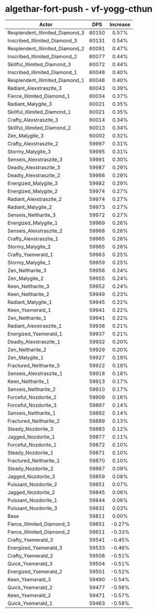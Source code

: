 # algethar-fort-push - vf-yogg-cthun
| Actor | DPS | Increase |
|---|:---:|:---:|
|Resplendent_Illimited_Diamond_3|60150|0.57%|
|Inscribed_Illimited_Diamond_3|60131|0.54%|
|Resplendent_Illimited_Diamond_2|60091|0.47%|
|Inscribed_Illimited_Diamond_2|60077|0.44%|
|Skillful_Illimited_Diamond_3|60072|0.44%|
|Inscribed_Illimited_Diamond_1|60048|0.40%|
|Resplendent_Illimited_Diamond_1|60048|0.40%|
|Radiant_Alexstraszite_3|60043|0.39%|
|Fierce_Illimited_Diamond_1|60034|0.37%|
|Radiant_Malygite_3|60021|0.35%|
|Skillful_Illimited_Diamond_1|60021|0.35%|
|Crafty_Alexstraszite_3|60014|0.34%|
|Skillful_Illimited_Diamond_2|60013|0.34%|
|Zen_Malygite_3|60002|0.32%|
|Crafty_Alexstraszite_2|59997|0.31%|
|Stormy_Malygite_3|59995|0.31%|
|Senseis_Alexstraszite_3|59991|0.30%|
|Deadly_Alexstraszite_3|59987|0.29%|
|Deadly_Alexstraszite_2|59986|0.29%|
|Energized_Malygite_3|59982|0.29%|
|Energized_Malygite_2|59974|0.27%|
|Radiant_Alexstraszite_2|59974|0.27%|
|Radiant_Malygite_2|59973|0.27%|
|Senseis_Neltharite_3|59972|0.27%|
|Energized_Malygite_1|59969|0.26%|
|Senseis_Alexstraszite_2|59968|0.26%|
|Crafty_Alexstraszite_1|59965|0.26%|
|Stormy_Malygite_2|59965|0.26%|
|Crafty_Ysemerald_1|59963|0.25%|
|Stormy_Malygite_1|59959|0.25%|
|Zen_Neltharite_3|59956|0.24%|
|Zen_Malygite_2|59955|0.24%|
|Keen_Neltharite_3|59952|0.24%|
|Keen_Neltharite_2|59949|0.23%|
|Radiant_Malygite_1|59945|0.22%|
|Keen_Ysemerald_1|59941|0.22%|
|Zen_Neltharite_1|59941|0.22%|
|Radiant_Alexstraszite_1|59938|0.21%|
|Energized_Ysemerald_1|59937|0.21%|
|Deadly_Alexstraszite_1|59932|0.20%|
|Zen_Neltharite_2|59929|0.20%|
|Zen_Malygite_1|59927|0.19%|
|Fractured_Neltharite_3|59922|0.19%|
|Senseis_Alexstraszite_1|59918|0.18%|
|Keen_Neltharite_1|59913|0.17%|
|Senseis_Neltharite_2|59910|0.17%|
|Forceful_Nozdorite_2|59909|0.16%|
|Forceful_Nozdorite_3|59897|0.14%|
|Senseis_Neltharite_1|59892|0.14%|
|Fractured_Neltharite_2|59889|0.13%|
|Steady_Nozdorite_3|59883|0.12%|
|Jagged_Nozdorite_1|59877|0.11%|
|Forceful_Nozdorite_1|59872|0.10%|
|Steady_Nozdorite_1|59871|0.10%|
|Fractured_Neltharite_1|59870|0.10%|
|Steady_Nozdorite_2|59867|0.09%|
|Jagged_Nozdorite_3|59859|0.08%|
|Puissant_Nozdorite_2|59851|0.07%|
|Jagged_Nozdorite_2|59845|0.06%|
|Puissant_Nozdorite_1|59844|0.06%|
|Puissant_Nozdorite_3|59831|0.03%|
|Base|59811|0.00%|
|Fierce_Illimited_Diamond_3|59651|-0.27%|
|Fierce_Illimited_Diamond_2|59611|-0.33%|
|Crafty_Ysemerald_3|59541|-0.45%|
|Energized_Ysemerald_3|59533|-0.46%|
|Crafty_Ysemerald_2|59508|-0.51%|
|Quick_Ysemerald_3|59504|-0.51%|
|Energized_Ysemerald_2|59501|-0.52%|
|Keen_Ysemerald_3|59490|-0.54%|
|Quick_Ysemerald_2|59477|-0.56%|
|Keen_Ysemerald_2|59471|-0.57%|
|Quick_Ysemerald_1|59463|-0.58%|
